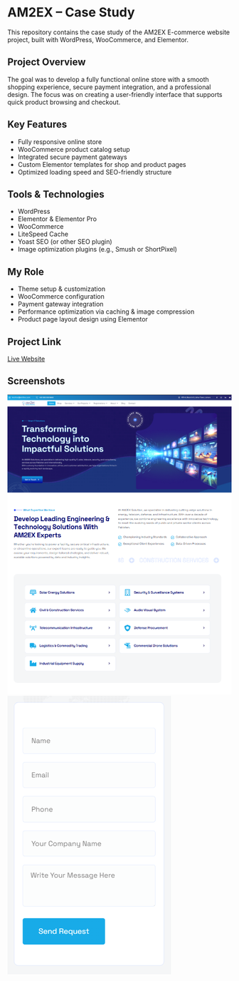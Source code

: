 # AM2EX – Case Study  

This repository contains the case study of the AM2EX E-commerce website project, built with WordPress, WooCommerce, and Elementor.  

## Project Overview  
The goal was to develop a fully functional online store with a smooth shopping experience, secure payment integration, and a professional design. The focus was on creating a user-friendly interface that supports quick product browsing and checkout.  

## Key Features  
- Fully responsive online store  
- WooCommerce product catalog setup  
- Integrated secure payment gateways  
- Custom Elementor templates for shop and product pages  
- Optimized loading speed and SEO-friendly structure  

## Tools & Technologies  
- WordPress  
- Elementor & Elementor Pro  
- WooCommerce  
- LiteSpeed Cache  
- Yoast SEO (or other SEO plugin)  
- Image optimization plugins (e.g., Smush or ShortPixel)  

## My Role  
- Theme setup & customization  
- WooCommerce configuration  
- Payment gateway integration  
- Performance optimization via caching & image compression  
- Product page layout design using Elementor  

## Project Link  
[Live Website](https://am2ex.com/)  

## Screenshots  
![Home](assets/home.png)  
![Services](assets/services.png) 
![Mobile](assets/mobile.png)  

